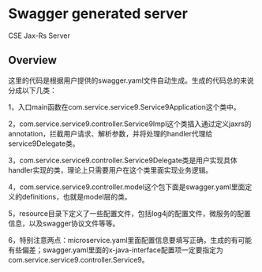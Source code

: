 # Swagger generated server

CSE Jax-Rs Server


## Overview
这里的代码是根据用户提供的swagger.yaml文件自动生成。生成的代码总的来说分成以下几类：

1，入口main函数在com.service.service9.Service9Application这个类中。

2，com.service.service9.controller.Service9Impl这个类插入通过定义jaxrs的annotation，拦截用户请求、解析参数，并将处理的handler代理给service9Delegate类。

3，com.service.service9.controller.Service9Delegate类是用户实现具体handler实现的类，理论上只需要用户在这个类里面实现业务逻辑。

4，com.service.service9.controller.model这个包下面是swagger.yaml里面定义的definitions，也就是model层的类。

5，resource目录下定义了一些配置文件，包括log4j的配置文件，微服务的配置信息，以及swagger协议文件等等。

6，特别注意两点：microservice.yaml里面配置信息要填写正确，生成的有可能有些偏差；swagger.yaml里面的x-java-interface配置项一定要指定为com.service.service9.controller.Service9。

